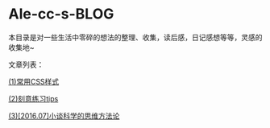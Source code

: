 ﻿# Ale-cc-s-BLOG
本目录是对一些生活中零碎的想法的整理、收集，读后感，日记感想等等，灵感的收集地~

文章列表：

  <a href="https://github.com/Ale-cc/Ale-cc-s-BLOG/blob/master/%E5%B8%B8%E7%94%A8CSS.MD">(1)常用CSS样式</a>

  <a href="https://github.com/Ale-cc/Ale-cc-s-BLOG/blob/master/%E5%88%BB%E6%84%8F%E7%BB%83%E4%B9%A0tips.md">(2)刻意练习tips</a>

  <a href="https://github.com/Ale-cc/Ale-cc-s-BLOG/blob/master/%5B2016.07%5D%E7%A7%91%E5%AD%A6%E7%9A%84%E6%80%9D%E7%BB%B4%E6%96%B9%E6%B3%95%E8%AE%BA.MD">(3)[2016.07]小谈科学的思维方法论</a>
